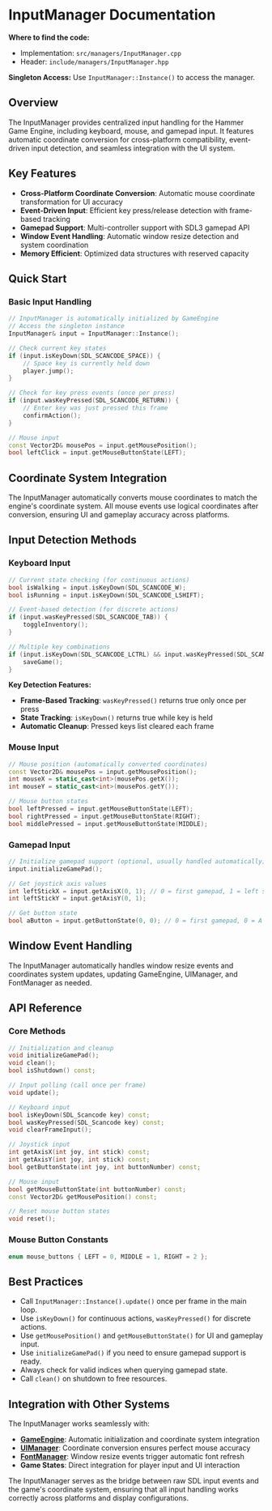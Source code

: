 # InputManager Documentation

**Where to find the code:**
- Implementation: `src/managers/InputManager.cpp`
- Header: `include/managers/InputManager.hpp`

**Singleton Access:** Use `InputManager::Instance()` to access the manager.

## Overview

The InputManager provides centralized input handling for the Hammer Game Engine, including keyboard, mouse, and gamepad input. It features automatic coordinate conversion for cross-platform compatibility, event-driven input detection, and seamless integration with the UI system.

## Key Features

- **Cross-Platform Coordinate Conversion**: Automatic mouse coordinate transformation for UI accuracy
- **Event-Driven Input**: Efficient key press/release detection with frame-based tracking
- **Gamepad Support**: Multi-controller support with SDL3 gamepad API
- **Window Event Handling**: Automatic window resize detection and system coordination
- **Memory Efficient**: Optimized data structures with reserved capacity

## Quick Start

### Basic Input Handling

```cpp
// InputManager is automatically initialized by GameEngine
// Access the singleton instance
InputManager& input = InputManager::Instance();

// Check current key states
if (input.isKeyDown(SDL_SCANCODE_SPACE)) {
    // Space key is currently held down
    player.jump();
}

// Check for key press events (once per press)
if (input.wasKeyPressed(SDL_SCANCODE_RETURN)) {
    // Enter key was just pressed this frame
    confirmAction();
}

// Mouse input
const Vector2D& mousePos = input.getMousePosition();
bool leftClick = input.getMouseButtonState(LEFT);
```

## Coordinate System Integration

The InputManager automatically converts mouse coordinates to match the engine's coordinate system. All mouse events use logical coordinates after conversion, ensuring UI and gameplay accuracy across platforms.

## Input Detection Methods

### Keyboard Input

```cpp
// Current state checking (for continuous actions)
bool isWalking = input.isKeyDown(SDL_SCANCODE_W);
bool isRunning = input.isKeyDown(SDL_SCANCODE_LSHIFT);

// Event-based detection (for discrete actions)
if (input.wasKeyPressed(SDL_SCANCODE_TAB)) {
    toggleInventory();
}

// Multiple key combinations
if (input.isKeyDown(SDL_SCANCODE_LCTRL) && input.wasKeyPressed(SDL_SCANCODE_S)) {
    saveGame();
}
```

**Key Detection Features:**
- **Frame-Based Tracking**: `wasKeyPressed()` returns true only once per press
- **State Tracking**: `isKeyDown()` returns true while key is held
- **Automatic Cleanup**: Pressed keys list cleared each frame

### Mouse Input

```cpp
// Mouse position (automatically converted coordinates)
const Vector2D& mousePos = input.getMousePosition();
int mouseX = static_cast<int>(mousePos.getX());
int mouseY = static_cast<int>(mousePos.getY());

// Mouse button states
bool leftPressed = input.getMouseButtonState(LEFT);
bool rightPressed = input.getMouseButtonState(RIGHT);
bool middlePressed = input.getMouseButtonState(MIDDLE);
```

### Gamepad Input

```cpp
// Initialize gamepad support (optional, usually handled automatically)
input.initializeGamePad();

// Get joystick axis values
int leftStickX = input.getAxisX(0, 1); // 0 = first gamepad, 1 = left stick
int leftStickY = input.getAxisY(0, 1);

// Get button state
bool aButton = input.getButtonState(0, 0); // 0 = first gamepad, 0 = A button
```

## Window Event Handling

The InputManager automatically handles window resize events and coordinates system updates, updating GameEngine, UIManager, and FontManager as needed.

## API Reference

### Core Methods

```cpp
// Initialization and cleanup
void initializeGamePad();
void clean();
bool isShutdown() const;

// Input polling (call once per frame)
void update();

// Keyboard input
bool isKeyDown(SDL_Scancode key) const;
bool wasKeyPressed(SDL_Scancode key) const;
void clearFrameInput();

// Joystick input
int getAxisX(int joy, int stick) const;
int getAxisY(int joy, int stick) const;
bool getButtonState(int joy, int buttonNumber) const;

// Mouse input
bool getMouseButtonState(int buttonNumber) const;
const Vector2D& getMousePosition() const;

// Reset mouse button states
void reset();
```

### Mouse Button Constants

```cpp
enum mouse_buttons { LEFT = 0, MIDDLE = 1, RIGHT = 2 };
```

## Best Practices

- Call `InputManager::Instance().update()` once per frame in the main loop.
- Use `isKeyDown()` for continuous actions, `wasKeyPressed()` for discrete actions.
- Use `getMousePosition()` and `getMouseButtonState()` for UI and gameplay input.
- Use `initializeGamePad()` if you need to ensure gamepad support is ready.
- Always check for valid indices when querying gamepad state.
- Call `clean()` on shutdown to free resources.

## Integration with Other Systems

The InputManager works seamlessly with:
- **[GameEngine](../core/GameEngine.md)**: Automatic initialization and coordinate system integration
- **[UIManager](../ui/UIManager_Guide.md)**: Coordinate conversion ensures perfect mouse accuracy
- **[FontManager](FontManager.md)**: Window resize events trigger automatic font refresh
- **Game States**: Direct integration for player input and UI interaction

The InputManager serves as the bridge between raw SDL input events and the game's coordinate system, ensuring that all input handling works correctly across platforms and display configurations.
